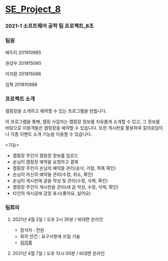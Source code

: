 # [SE_Project_8](https://github.com/SMU-EB0055/SE2021_HAEA0008_2)

### 2021-1 소프트웨어 공학 팀 프로젝트_8조


### 팀원

배두리 201910965

권성우 201815060

이지환 201815066

임혁     201810988


### 프로젝트 소개


캠핑장을 소개하고 예약할 수 있는 프로그램을 만듭니다.

이 프로그램을 통해, 캠핑 사업자는 캠핑장 정보를 자유롭게 소개할 수 있고, 그 정보를 바탕으로 이용객들은 캠핑장을 예약할 수 있습니다.
또한 게시판을 활용하여 질의응답이나 각종 이벤트 소개 기능을 이용할 수 있습니다.

<기능>

* 캠핑장 주인이 캠핑장 정보를 업로드
* 손님이 캠핑장 예약을 요청하고 결제
* 캠핑장 주인이 손님의 예약을 관리(승낙, 거절, 목록 확인)
* 손님이 자신의 예약을 관리(수정, 취소, 확인)
* 손님이 게시판에 글을 작성 및 관리(수정, 삭제, 확인)
* 캠핑장 주인이 게시판을 관리(새 글 작성, 수정, 삭제, 확인)
* 타인의 게시글에 감정 표시(좋아요, 싫어요)


### 팀회의

1. 2021년 4월 2일 / 오후 2시 30분 / 비대면 온라인
    - 참석자 : 전원
    - 회의 안건 : 요구사항에 쓰일 기술
    - [회의록](./log/1.md)

2. 2021년 4월 7일 / 오후 12시 00분 / 비대면 온라인
